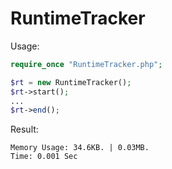 # RuntimeTracker

Usage:
```php
require_once "RuntimeTracker.php";

$rt = new RuntimeTracker();
$rt->start();
...
$rt->end();
```

Result:
```
Memory Usage: 34.6KB. | 0.03MB.
Time: 0.001 Sec
```
